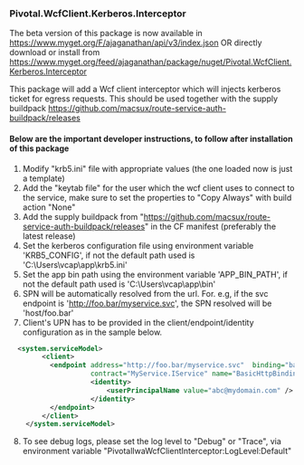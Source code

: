 ### Pivotal.WcfClient.Kerberos.Interceptor
The beta version of this package is now available in https://www.myget.org/F/ajaganathan/api/v3/index.json OR directly download or install from https://www.myget.org/feed/ajaganathan/package/nuget/Pivotal.WcfClient.Kerberos.Interceptor

This package will add a Wcf client interceptor which will injects kerberos ticket for egress requests. This should be used together with the supply buildpack https://github.com/macsux/route-service-auth-buildpack/releases

#### Below are the important developer instructions, to follow after installation of this package

1. Modify "krb5.ini" file with appropriate values (the one loaded now is just a template)
2. Add the "keytab file" for the user which the wcf client uses to connect to the service, make sure to set the properties to "Copy Always" with build action "None"
3. Add the supply buildpack from "https://github.com/macsux/route-service-auth-buildpack/releases" in the CF manifest (preferably the latest release)
4. Set the kerberos configuration file using environment variable 'KRB5_CONFIG', if not the default path used is 'C:\Users\vcap\app\krb5.ini'
5. Set the app bin path using the environment variable 'APP_BIN_PATH', if not the default path used is 'C:\Users\vcap\app\bin'
6. SPN will be automatically resolved from the url. For. e.g, if the svc endpoint is 'http://foo.bar/myservice.svc', the SPN resolved will be 'host/foo.bar'
7. Client's UPN has to be provided in the client/endpoint/identity configuration as in the sample below.
```xml
  <system.serviceModel>
		<client>
		  <endpoint address="http://foo.bar/myservice.svc"  binding="basicHttpBinding"  bindingConfiguration="BasicHttpBinding" 
					contract="MyService.IService" name="BasicHttpBinding_IService" behaviorConfiguration ="myIwaInterceptorBehavior">
					<identity>
						<userPrincipalName value="abc@mydomain.com" />
					</identity>
		  </endpoint>
		</client>
	</system.serviceModel>
  ```
8. To see debug logs, please set the log level to "Debug" or "Trace", via environment variable "PivotalIwaWcfClientInterceptor:LogLevel:Default" 
